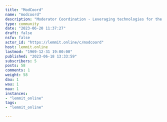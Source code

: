 ```yaml
---
title: "ModCoord" 
name: "modcoord"
description: "Moderator Coordination - Leveraging technologies for the improvement of moderator project communications and coordination."
type: community
date: "2023-06-20 11:37:27"
draft: false
nsfw: false
actor_id: "https://lemmit.online/c/modcoord"
host: lemmit.online
lastmod: "1969-12-31 19:00:00"
published: "2023-06-18 13:33:59"
subscribers: 5
posts: 58
comments: 1
weight: 58
dau: 1
wau: 1
mau: 1
instances:
- "lemmit_online"
tags: 
- "lemmit_online"

---
```

